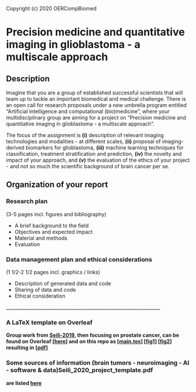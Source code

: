 Copyright (c) 2020 OERCompBiomed

# Precision medicine and quantitative imaging in glioblastoma - a multiscale approach




## Description
Imagine that you are a group of established successful scientists that will team up to tackle an important biomedical and medical challenge. There is an open call for research proposals under a new umbrella program entitled “Artificial intelligence and computational (bio)medicine”, where your multidisciplinary group are aiming for a project on “Precision medicine and quantitative imaging in glioblastoma - a multiscale approach”.

The focus of the assignment is **(i)** description of relevant imaging technologies and modalities - at different scales, **(ii)** proposal of imaging-derived biomarkers for glioblastoma, **(iii)** machine learning techniques for classification, treatment stratification and prediction, **(iv)** the novelty and impact of your approach, and **(v)** the evaluation of the ethics of your project - and not so much the scientific background of brain cancer per se.




## Organization of your report

### Research plan
(3-5 pages incl. figures and bibliography)
 - A brief background to the field
 - Objectives and expected impact
 - Material and methods
 - Evaluation

### Data management plan and ethical considerations
(1 1/2-2 1/2 pages incl. graphics / links)
 - Description of generated data and code
 - Sharing of data and code
 - Ethical consideration

__________________________________________________________________<br>
### A LaTeX template on Overleaf
**Group work from [Seili-2019](https://github.com/oercompbiomed/Seili-2019), then focusing on prostate cancer, can be found on Overleaf [[here](https://www.overleaf.com/project/5ec71af71aca320001385354)] and on this repo as  [[main.tex](https://github.com/oercompbiomed/Seili-2020/edit/master/project/main.tex)]  [[fig1](https://github.com/oercompbiomed/Seili-2020/edit/master/project/Fig1_The_process_of_autoEncoder.png)] [[fig2](https://github.com/oercompbiomed/Seili-2020/edit/master/project/Fig2_Overview_of_the_process.png)] resulting in [[pdf](https://github.com/oercompbiomed/Seili-2020/edit/master/project/Seili_2020_project_template.pdf)]**

### Some sources of information  (brain tumors - neuroimaging - AI - software & data)Seili_2020_project_template.pdf
**are listed [here](../README.md#project-related)**




